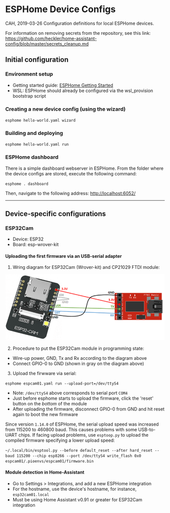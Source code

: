 # ESPHome Device Configs

CAH, 2019-03-26 Configuration definitions for local ESPHome devices.

For information on removing secrets from the repository, see this link: <https://github.com/heckler/home-assistant-config/blob/master/secrets_cleanup.md>

## Initial configuration

### Environment setup

- Getting started guide: [ESPHome Getting Started](https://esphome.io/guides/getting_started_command_line.html)
- WSL: ESPHome should already be configured via the wsl_provision bootstrap script

### Creating a new device config (using the wizard)

`esphome hello-world.yaml wizard`

### Building and deploying

`esphome hello-world.yaml run`

### ESPHome dashboard

There is a simple dashboard webserver in ESPHome.  From the folder where the device configs are stored, execute the following command:

`esphome . dashboard`

Then, navigate to the following address: [http://localhost:6052/](http://localhost:6052/)

------------------------------------------------------------------------------------------------

## Device-specific configurations

### ESP32Cam

- Device: ESP32
- Board: esp-wrover-kit

#### Uploading the first firmware via an USB-serial adapter

1. Wring diagram for ESP32Cam (Wrover-kit) and CP21029 FTDI module:

![ESP32Cam programming: wiring diagram](images/ESP32-CAM-wiring-FTDI1.png)

2. Procedure to put the ESP32Cam module in programming state:

- Wire-up power, GND, Tx and Rx according to the diagram above
- Connect GPIO-0 to GND (shown in gray on the diagram above)

3. Upload the firwware via serial:

`esphome espcam01.yaml run --upload-port=/dev/ttyS4`

- Note: `/dev/ttyS4` above corresponds to serial port `COM4`
- Just before esphome starts to upload the firmware,  click the 'reset' button on the *bottom* of the module
- After uploading the firmware, disconnect GPIO-0 from GND and hit reset again to boot the new firmware

Since version `1.14.0` of ESPHome, the serial upload speed was increased from 115200 to 460800 baud. This causes problems with some USB-to-UART chips. If facing upload problems, use `esptoop.py` to upload the compiled firmware specifying a lower upload speed:

`~/.local/bin/esptool.py --before default_reset --after hard_reset --baud 115200 --chip esp8266 --port /dev/ttyS4 write_flash 0x0 espcam01/.pioenvs/espcam01/firmware.bin`

#### Module detection in Home-Assistant

- Go to Settings > Integrations, and add a new ESPHome integration
- For the hostname, use the device's hostname, for instance, `esp32cam01.local`
- Must be using Home Assistant v0.91 or greater for ESP32Cam integration
